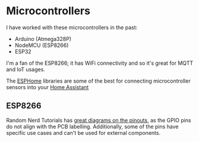 # Microcontrollers

I have worked with these microcontrollers in the past:

- Arduino (Atmega328P)
- NodeMCU (ESP8266)
- ESP32

I'm a fan of the ESP8266; it has WiFi connectivity and so it's great for MQTT and IoT usages. 

The [ESPHome](https://esphome.io) libraries are some of the best for connecting microcontroller sensors into your [Home Assistant](/devops/home-assistant.md)

## ESP8266

Random Nerd Tutorials has [great diagrams on the pinouts](https://randomnerdtutorials.com/esp8266-pinout-reference-gpios/), as the GPIO pins do not align with the PCB labelling. Additionally, some of the pins have specific use cases and can't be used for external components.
